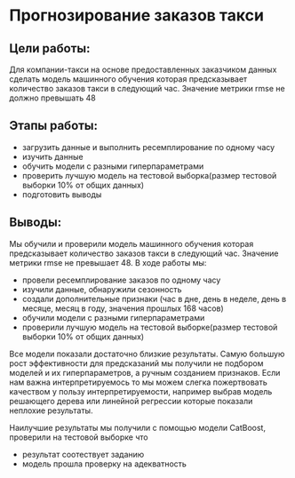 #  Прогнозирование заказов такси

## Цели работы:
Для компании-такси на основе предоставленных заказчиком данных сделать модель машинного обучения которая предсказывает количество заказов такси в следующий час. Значение метрики rmse не должно превышать 48

## Этапы работы:
* загрузить данные и выполнить ресемплирование по одному часу
* изучить данные
* обучить модели с разными гиперпараметрами
* проверить лучшую модель на тестовой выборка(размер тестовой выборки 10% от общих данных)
* подготовить выводы

## Выводы:

Мы обучили и проверили модель машинного обучения которая предсказывает количество заказов такси в следующий час. Значение метрики rmse не превышает 48. В ходе работы мы:

* провели ресемплирование заказов по одному часу
* изучили данные, обнаружили сезонность
* создали дополнительные признаки (час в дне, день в неделе, день в месяце, месяц в году, значения прошлых 168 часов)
* обучили модели с разными гиперпараметрами
* проверили лучшую модель на тестовой выборке(размер тестовой выборки 10% от общих данных)

Все модели показали достаточно близкие результаты. Самую большую рост эффективности для предсказаний мы получили не подбором моделей и их гиперпараметров, а ручным созданием признаков. Если нам важна интерпретируемось то мы можем слегка пожертвовать качеством у пользу интерпретируемости, например выбрав модель решающего дерева или линейной регрессии которые показали неплохие результаты.

Наилучшие результаты мы получили с помощью модели CatBoost, проверили на тестовой выборке что
* результат соотествует заданию
* модель прошла проверку на адекватность 

